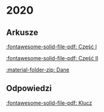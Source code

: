 # 2020

## Arkusze

[:fontawesome-solid-file-pdf: Część I](../../../assets/informatyka-2020-czerwiec-matura-rozszerzona.pdf)

[:fontawesome-solid-file-pdf: Część II](../../../assets/informatyka-2020-czerwiec-matura-rozszerzona-2.pdf)

[:material-folder-zip: Dane](../../../assets/dane_2020.zip)

## Odpowiedzi

[:fontawesome-solid-file-pdf: Klucz](../../../assets/informatyka-2020-czerwiec-matura-rozszerzona-odpowiedzi.pdf)
